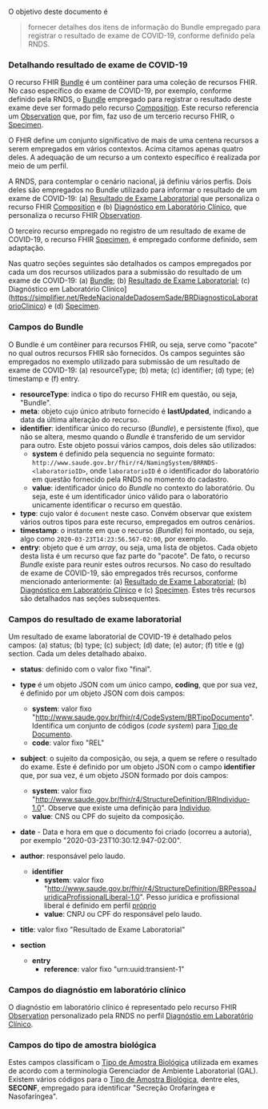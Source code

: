 O objetivo deste documento é

> fornecer detalhes dos itens de informação do Bundle empregado para registrar o resultado de exame de COVID-19, conforme definido pela RNDS.

### Detalhando resultado de exame de COVID-19

O recurso FHIR [Bundle](https://www.hl7.org/fhir/bundle.html) é um contêiner para uma coleção de recursos FHIR. No caso específico do exame de COVID-19, por exemplo, 
conforme definido pela RNDS, o [Bundle](https://www.hl7.org/fhir/bundle.html) empregado para registrar o resultado deste exame deve ser formado pelo recurso [Composition](https://www.hl7.org/fhir/composition.html). Este recurso referencia um [Observation](https://www.hl7.org/fhir/observation.html) que, por fim, 
faz uso de um tercerio recurso FHIR, o [Specimen](https://www.hl7.org/fhir/specimen.html). 

O FHIR define um conjunto significativo de mais de uma centena recursos a serem empregados em vários contextos. Acima citamos apenas quatro deles. 
A adequação de um recurso a um contexto específico
é realizada por meio de um perfil. 

A RNDS, para contemplar o cenário nacional, já definiu vários perfis. Dois deles são empregados no Bundle
utilizado para informar o resultado de um exame de COVID-19: (a) [Resultado de Exame Laboratorial](https://simplifier.net/redenacionaldedadosemsade/brresultadoexamelaboratorial-duplicate-3) que personaliza o recurso FHIR [Composition](https://www.hl7.org/fhir/composition.html) e (b) [Diagnóstico em Laboratório Clínico](https://simplifier.net/RedeNacionaldeDadosemSade/BRDiagnosticoLaboratorioClinico), que personaliza o recurso FHIR [Observation](https://www.hl7.org/fhir/observation.html).

O terceiro recurso empregado no registro de um resultado de exame de COVID-19, o recurso FHIR [Specimen](https://www.hl7.org/fhir/specimen.html), é empregado conforme definido, sem adaptação.

Nas quatro seções seguintes são detalhados os campos empregados por cada um dos recursos utilizados para a submissão do resultado de um exame 
de COVID-19: (a) [Bundle](https://www.hl7.org/fhir/bundle.html); (b) [Resultado de Exame Laboratorial](https://simplifier.net/redenacionaldedadosemsade/brresultadoexamelaboratorial-duplicate-3); (c) Diagnóstico em Laboratório Clínico](https://simplifier.net/RedeNacionaldeDadosemSade/BRDiagnosticoLaboratorioClinico) e (d) [Specimen](https://www.hl7.org/fhir/specimen.html).

### Campos do Bundle
O Bundle é um contêiner para recursos FHIR, ou seja, serve como "pacote" no qual outros recursos FHIR são fornecidos. 
Os campos seguintes são empregados no exemplo utilizado para submissão de um resultado de exame de COVID-19: (a) resourceType; (b) meta;
(c) identifier; (d) type; (e) timestamp e (f) entry. 

- **resourceType**: indica o tipo do recurso FHIR em questão, ou seja, "Bundle".
- **meta**: objeto cujo único atributo fornecido é **lastUpdated**, indicando a data da última alteração do recurso. 
- **identifier**: identificar único do recurso (_Bundle_), e persistente (fixo), que não se altera, mesmo quando o _Bundle_ é 
transferido de um servidor para outro. Este objeto possui vários campos, dois deles são utilizados:
  - **system** é definido pela sequencia no seguinte formato: `http://www.saude.gov.br/fhir/r4/NamingSystem/BRRNDS-<laboratorioID>`, onde `laboratorioID` é o identificador do laboratório em questão fornecido pela RNDS no momento do cadastro. 
  - **value**: identificador único do _Bundle_ no contexto do laboratório. Ou seja, este é um identificador único válido para o laboratório 
  unicamente identificar o recurso em questão.
- **type**: cujo valor é `document` neste caso. Convém observar que existem vários outros tipos para este recurso, empregados em outros cenários.
- **timestamp**: o instante em que o recurso (_Bundle_) foi montado, ou seja, algo como `2020-03-23T14:23:56.567-02:00`, por exemplo.  
- **entry**: objeto que é um _array_, ou seja, uma lista de objetos. Cada objeto desta lista é um recurso que faz parte do "pacote". De fato,
o recurso _Bundle_ existe para reunir estes outros recursos. No caso do resultado de exame de COVID-19, são empregados três recursos, conforme mencionado anteriormente: (a) [Resultado de Exame Laboratorial](https://simplifier.net/redenacionaldedadosemsade/brresultadoexamelaboratorial-duplicate-3); (b) [Diagnóstico em Laboratório Clínico](https://simplifier.net/RedeNacionaldeDadosemSade/BRDiagnosticoLaboratorioClinico) e (c) [Specimen](https://www.hl7.org/fhir/specimen.html). Estes três recursos são detalhados nas seções subsequentes.

### Campos do resultado de exame laboratorial

Um resultado de exame laboratorial de COVID-19 é detalhado pelos campos: (a) status; (b) type; (c) subject; (d) date; (e) autor; (f) title e (g) section. 
Cada um deles detalhado abaixo.

- **status**: definido com o valor fixo "final". 
- **type** é um objeto JSON com um único campo, **coding**, que por sua vez, é definido por um objeto JSON com dois campos:
  - **system**: valor fixo "http://www.saude.gov.br/fhir/r4/CodeSystem/BRTipoDocumento". Identifica um conjunto de códigos (_code system_) para [Tipo de Documento](https://simplifier.net/redenacionaldedadosemsade/brtipodocumento).
  - **code**: valor fixo "REL"
- **subject**: o sujeito da composição, ou seja, a quem se refere o resultado do exame. Este é definido por um objeto JSON com o campo **identifier** que, por sua
vez, é um objeto JSON formado por dois campos:
  - **system**: valor fixo "http://www.saude.gov.br/fhir/r4/StructureDefinition/BRIndividuo-1.0". Observe que existe uma definição para [Indivíduo](https://simplifier.net/RedeNacionaldeDadosemSade/BRIndividuo).
  - **value**: CNS ou CPF do sujeito da composição. 
- **date** - Data e hora em que o documento foi criado (ocorreu a autoria), por exemplo "2020-03-23T10:30:12.947-02:00".

- **author**: responsável pelo laudo. 
  - **identifier**
    - **system**: valor fixo "http://www.saude.gov.br/fhir/r4/StructureDefinition/BRPessoaJuridicaProfissionalLiberal-1.0". Pesso jurídica e profissional liberal é definido em perfil [próprio](https://simplifier.net/redenacionaldedadosemsade/brpessoajuridicaprofissionalliberal)
    - **value**: CNPJ ou CPF do responsável pelo laudo.
- **title**: valor fixo "Resultado de Exame Laboratorial"
- **section**
  - **entry**
    - **reference**: valor fixo "urn:uuid:transient-1"
    
### Campos do diagnóstio em laboratório clínico
O diagnóstio em laboratório clínico é representado pelo recurso FHIR [Observation](https://www.hl7.org/fhir/observation.html) personalizado
pela RNDS no perfil [Diagnóstio em Laboratório Clínico](https://simplifier.net/RedeNacionaldeDadosemSade/BRDiagnosticoLaboratorioClinico).

### Campos do tipo de amostra biológica

Estes campos classificam o [Tipo de Amostra Biológica](https://simplifier.net/redenacionaldedadosemsade/brtipoamostragal) utilizada em exames de acordo com a terminologia Gerenciador de Ambiente Laboratorial (GAL). Existem vários códigos para o [Tipo de Amostra Biológica](https://simplifier.net/redenacionaldedadosemsade/brtipoamostragal), dentre eles, **SECONF**, empregado para identificar "Secreção Orofaríngea e Nasofaríngea".

